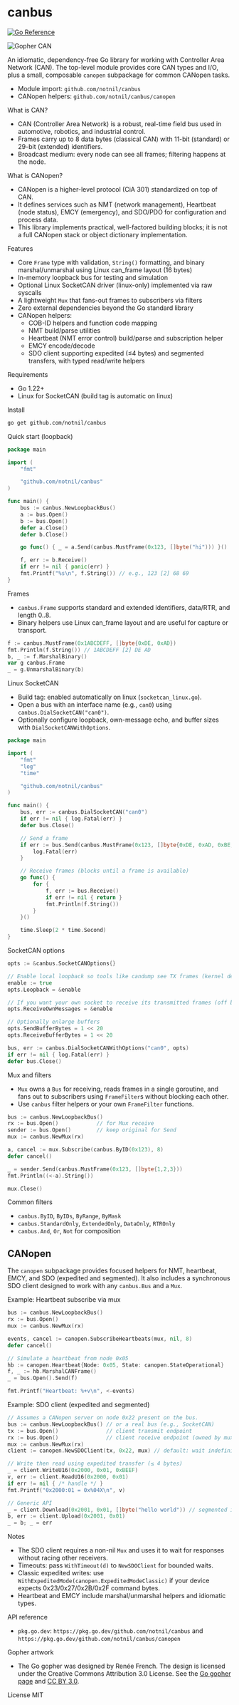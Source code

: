 canbus
=====

[![Go Reference](https://pkg.go.dev/badge/github.com/notnil/canbus.svg)](https://pkg.go.dev/github.com/notnil/canbus)

![Gopher CAN](gopher-can.png)

An idiomatic, dependency-free Go library for working with Controller Area Network (CAN). The top-level module provides core CAN types and I/O, plus a small, composable `canopen` subpackage for common CANopen tasks.

- Module import: `github.com/notnil/canbus`
- CANopen helpers: `github.com/notnil/canbus/canopen`

What is CAN?
- CAN (Controller Area Network) is a robust, real-time field bus used in automotive, robotics, and industrial control.
- Frames carry up to 8 data bytes (classical CAN) with 11-bit (standard) or 29-bit (extended) identifiers.
- Broadcast medium: every node can see all frames; filtering happens at the node.

What is CANopen?
- CANopen is a higher-level protocol (CiA 301) standardized on top of CAN.
- It defines services such as NMT (network management), Heartbeat (node status), EMCY (emergency), and SDO/PDO for configuration and process data.
- This library implements practical, well-factored building blocks; it is not a full CANopen stack or object dictionary implementation.

Features
- Core `Frame` type with validation, `String()` formatting, and binary marshal/unmarshal using Linux can_frame layout (16 bytes)
- In-memory loopback bus for testing and simulation
- Optional Linux SocketCAN driver (linux-only) implemented via raw syscalls
- A lightweight `Mux` that fans-out frames to subscribers via filters
- Zero external dependencies beyond the Go standard library
- CANopen helpers:
  - COB-ID helpers and function code mapping
  - NMT build/parse utilities
  - Heartbeat (NMT error control) build/parse and subscription helper
  - EMCY encode/decode
  - SDO client supporting expedited (≤4 bytes) and segmented transfers, with typed read/write helpers

Requirements
- Go 1.22+
- Linux for SocketCAN (build tag is automatic on linux)

Install
```bash
go get github.com/notnil/canbus
```

Quick start (loopback)
```go
package main

import (
    "fmt"

    "github.com/notnil/canbus"
)

func main() {
    bus := canbus.NewLoopbackBus()
    a := bus.Open()
    b := bus.Open()
    defer a.Close()
    defer b.Close()

    go func() { _ = a.Send(canbus.MustFrame(0x123, []byte("hi"))) }()

    f, err := b.Receive()
    if err != nil { panic(err) }
    fmt.Printf("%s\n", f.String()) // e.g., 123 [2] 68 69
}
```

Frames
- `canbus.Frame` supports standard and extended identifiers, data/RTR, and length 0..8.
- Binary helpers use Linux can_frame layout and are useful for capture or transport.

```go
f := canbus.MustFrame(0x1ABCDEFF, []byte{0xDE, 0xAD})
fmt.Println(f.String()) // 1ABCDEFF [2] DE AD
b, _ := f.MarshalBinary()
var g canbus.Frame
_ = g.UnmarshalBinary(b)
```

Linux SocketCAN
- Build tag: enabled automatically on linux (`socketcan_linux.go`).
- Open a bus with an interface name (e.g., `can0`) using `canbus.DialSocketCAN("can0")`.
- Optionally configure loopback, own-message echo, and buffer sizes with `DialSocketCANWithOptions`.

```go
package main

import (
    "fmt"
    "log"
    "time"

    "github.com/notnil/canbus"
)

func main() {
    bus, err := canbus.DialSocketCAN("can0")
    if err != nil { log.Fatal(err) }
    defer bus.Close()

    // Send a frame
    if err := bus.Send(canbus.MustFrame(0x123, []byte{0xDE, 0xAD, 0xBE, 0xEF})); err != nil {
        log.Fatal(err)
    }

    // Receive frames (blocks until a frame is available)
    go func() {
        for {
            f, err := bus.Receive()
            if err != nil { return }
            fmt.Println(f.String())
        }
    }()

    time.Sleep(2 * time.Second)
}
```

SocketCAN options
```go
opts := &canbus.SocketCANOptions{}

// Enable local loopback so tools like candump see TX frames (kernel default is on).
enable := true
opts.Loopback = &enable

// If you want your own socket to receive its transmitted frames (off by default):
opts.ReceiveOwnMessages = &enable

// Optionally enlarge buffers
opts.SendBufferBytes = 1 << 20
opts.ReceiveBufferBytes = 1 << 20

bus, err := canbus.DialSocketCANWithOptions("can0", opts)
if err != nil { log.Fatal(err) }
defer bus.Close()
```

Mux and filters
- `Mux` owns a `Bus` for receiving, reads frames in a single goroutine, and fans out to subscribers using `FrameFilter`s without blocking each other.
- Use `canbus` filter helpers or your own `FrameFilter` functions.

```go
bus := canbus.NewLoopbackBus()
rx := bus.Open()            // for Mux receive
sender := bus.Open()        // keep original for Send
mux := canbus.NewMux(rx)

a, cancel := mux.Subscribe(canbus.ByID(0x123), 8)
defer cancel()

_ = sender.Send(canbus.MustFrame(0x123, []byte{1,2,3}))
fmt.Println((<-a).String())

mux.Close()
```

Common filters
- `canbus.ByID`, `ByIDs`, `ByRange`, `ByMask`
- `canbus.StandardOnly`, `ExtendedOnly`, `DataOnly`, `RTROnly`
- `canbus.And`, `Or`, `Not` for composition

CANopen
-------

The `canopen` subpackage provides focused helpers for NMT, heartbeat, EMCY, and SDO (expedited and segmented). It also includes a synchronous SDO client designed to work with any `canbus.Bus` and a `Mux`.

Example: Heartbeat subscribe via mux
```go
bus := canbus.NewLoopbackBus()
rx := bus.Open()
mux := canbus.NewMux(rx)

events, cancel := canopen.SubscribeHeartbeats(mux, nil, 8)
defer cancel()

// Simulate a heartbeat from node 0x05
hb := canopen.Heartbeat{Node: 0x05, State: canopen.StateOperational}
f, _ := hb.MarshalCANFrame()
_ = bus.Open().Send(f)

fmt.Printf("Heartbeat: %+v\n", <-events)
```

Example: SDO client (expedited and segmented)
```go
// Assumes a CANopen server on node 0x22 present on the bus.
bus := canbus.NewLoopbackBus() // or a real bus (e.g., SocketCAN)
tx := bus.Open()               // client transmit endpoint
rx := bus.Open()               // client receive endpoint (owned by mux)
mux := canbus.NewMux(rx)
client := canopen.NewSDOClient(tx, 0x22, mux) // default: wait indefinitely, spec mode

// Write then read using expedited transfer (≤ 4 bytes)
_ = client.WriteU16(0x2000, 0x01, 0xBEEF)
v, err := client.ReadU16(0x2000, 0x01)
if err != nil { /* handle */ }
fmt.Printf("0x2000:01 = 0x%04X\n", v)

// Generic API
_ = client.Download(0x2001, 0x01, []byte("hello world")) // segmented if > 4 bytes
b, err := client.Upload(0x2001, 0x01)
_ = b; _ = err
```

Notes
- The SDO client requires a non-nil `Mux` and uses it to wait for responses without racing other receivers.
- Timeouts: pass `WithTimeout(d)` to `NewSDOClient` for bounded waits.
- Classic expedited writes: use `WithExpeditedMode(canopen.ExpeditedModeClassic)` if your device expects 0x23/0x27/0x2B/0x2F command bytes.
- Heartbeat and EMCY include marshal/unmarshal helpers and idiomatic types.

API reference
- `pkg.go.dev`: `https://pkg.go.dev/github.com/notnil/canbus` and `https://pkg.go.dev/github.com/notnil/canbus/canopen`

Gopher artwork
- The Go gopher was designed by Renée French. The design is licensed under the Creative Commons Attribution 3.0 License. See the [Go gopher page](https://go.dev/doc/gopher) and [CC BY 3.0](https://creativecommons.org/licenses/by/3.0/).

License
MIT
